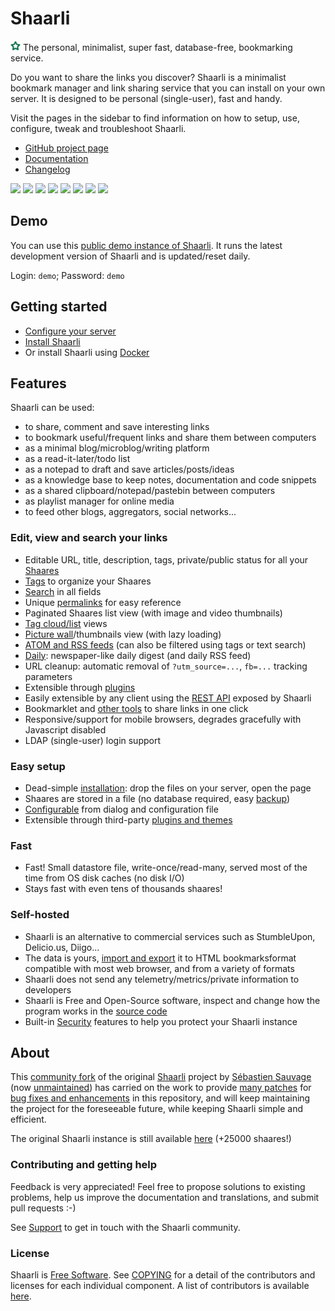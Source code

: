 # Shaarli

<img src="images/icon.png" width="16px" height="16px"> The personal, minimalist, super fast, database-free, bookmarking service.

Do you want to share the links you discover? Shaarli is a minimalist bookmark manager and link sharing service that you can install on your own server. It is designed to be personal (single-user), fast and handy.

Visit the pages in the sidebar to find information on how to setup, use, configure, tweak and troubleshoot Shaarli.

* [GitHub project page](https://github.com/shaarli/Shaarli)
* [Documentation](https://shaarli.readthedocs.io/)
* [Changelog](https://github.com/shaarli/Shaarli/blob/master/CHANGELOG.md)


[![](https://i.imgur.com/8wEBRSG.png)](https://i.imgur.com/WWPfSj0.png) [![](https://i.imgur.com/93PpLLs.png)](https://i.imgur.com/V09kAQt.png) [![](https://i.imgur.com/rrsjWYy.png)](https://i.imgur.com/TZzGHMs.png) [![](https://i.imgur.com/8iRzHfe.png)](https://i.imgur.com/sfJJ6NT.png) [![](https://i.imgur.com/GjZGvIh.png)](https://i.imgur.com/QsedIuJ.png) [![](https://i.imgur.com/TFZ9PEq.png)](https://i.imgur.com/KdtF8Ll.png) [![](https://i.imgur.com/uICDOle.png)](https://i.imgur.com/27wYsbC.png) [![](https://i.imgur.com/tVvD3gH.png)](https://i.imgur.com/zGF4d6L.jpg)



## Demo

You can use this [public demo instance of Shaarli](https://demo.shaarli.org).
It runs the latest development version of Shaarli and is updated/reset daily.

Login: `demo`; Password: `demo`


## Getting started

- [Configure your server](Server-configuration.md)
- [Install Shaarli](Installation.md)
- Or install Shaarli using [Docker](Docker.md)


## Features

Shaarli can be used:

- to share, comment and save interesting links
- to bookmark useful/frequent links and share them between computers
- as a minimal blog/microblog/writing platform
- as a read-it-later/todo list
- as a notepad to draft and save articles/posts/ideas
- as a knowledge base to keep notes, documentation and code snippets
- as a shared clipboard/notepad/pastebin between computers
- as playlist manager for online media
- to feed other blogs, aggregators, social networks...

### Edit, view and search your links

- Editable URL, title, description, tags, private/public status for all your [Shaares](Usage.md)
- [Tags](Usage.md#tags) to organize your Shaares
- [Search](Usage.md#search) in all fields
- Unique [permalinks](Usage.md#permalinks) for easy reference
- Paginated Shaares list view (with image and video thumbnails)
- [Tag cloud/list](Usage.md#tag-cloud) views
- [Picture wall](Usage.md#picture-wall)/thumbnails view (with lazy loading)
- [ATOM and RSS feeds](Usage.md#rss-feeds) (can also be filtered using tags or text search)
- [Daily](Usage.md#daily): newspaper-like daily digest (and daily RSS feed)
- URL cleanup: automatic removal of `?utm_source=...`, `fb=...` tracking parameters
- Extensible through [plugins](Plugins.md)
- Easily extensible by any client using the [REST API](REST-API.md) exposed by Shaarli
- Bookmarklet and [other tools](Community-and-related-software.md) to share links in one click
- Responsive/support for mobile browsers, degrades gracefully with Javascript disabled
- LDAP (single-user) login support


### Easy setup

- Dead-simple [installation](Installation.md): drop the files on your server, open the page
- Shaares are stored in a file (no database required, easy [backup](Backup-and-restore.md))
- [Configurable](Shaarli-configuration.md) from dialog and configuration file
- Extensible through third-party [plugins and themes](Community-and-related-software.md)


### Fast

- Fast! Small datastore file, write-once/read-many, served most of the time from OS disk caches (no disk I/O)
- Stays fast with even tens of thousands shaares!


### Self-hosted

- Shaarli is an alternative to commercial services such as StumbleUpon, Delicio.us, Diigo...
- The data is yours, [import and export](Usage.md#import-export) it to HTML bookmarksformat compatible with most web browser, and from a variety of formats
- Shaarli does not send any telemetry/metrics/private information to developers
- Shaarli is Free and Open-Source software, inspect and change how the program works in the [source code](https://github.com/shaarli/Shaarli)
- Built-in [Security](dev/Development.md#security) features to help you protect your Shaarli instance


## About

This [community fork](https://github.com/shaarli/Shaarli) of the original [Shaarli](https://github.com/sebsauvage/Shaarli/) project by [Sébastien Sauvage](http://sebsauvage.net/) (now [unmaintained](https://github.com/sebsauvage/Shaarli/issues/191)) has carried on the work to provide [many patches](https://github.com/shaarli/Shaarli/compare/sebsauvage:master...master) for [bug fixes and enhancements](https://github.com/shaarli/Shaarli/issues?q=is%3Aclosed+) in this repository, and will keep maintaining the project for the foreseeable future, while keeping Shaarli simple and efficient.

The original Shaarli instance is still available [here](https://sebsauvage.net/links/) (+25000 shaares!)


### Contributing and getting help

Feedback is very appreciated! Feel free to propose solutions to existing problems, help us improve the documentation and translations, and submit pull requests :-)

See [Support](Troubleshooting.md#support) to get in touch with the Shaarli community.


### License

Shaarli is [Free Software](http://en.wikipedia.org/wiki/Free_software). See
[COPYING](https://github.com/shaarli/Shaarli/blob/master/COPYING) for a detail
of the contributors and licenses for each individual component. A list of
contributors is available
[here](https://github.com/shaarli/Shaarli/blob/master/AUTHORS).

